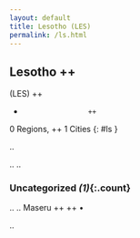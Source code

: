 ```yaml
---
layout: default
title: Lesotho (LES)
permalink: /ls.html
---
```



## Lesotho   ++
(LES)  ++
-                     ++
0 Regions, ++
1 Cities
{: #ls }

.. 




.. 
.. 


### Uncategorized _(1)_{:.count}


..
..
Maseru  ++
 ++
•




.. 
 
